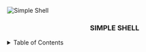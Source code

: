 
![Simple Shell](https://github.com/jacobleon2117/holbertonschool-simple_shell/assets/143765559/61dfd351-92a0-4d12-ae91-2d3aebe462cb)

<h3 align="center">SIMPLE SHELL</h3>

<details>
  <summary>Table of Contents</summary>
    <li><a href="#Files">Files</a></li>
</details>
